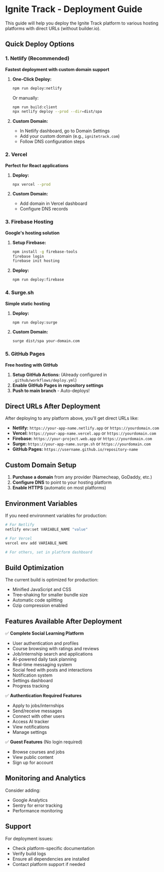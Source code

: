 # Ignite Track - Deployment Guide

This guide will help you deploy the Ignite Track platform to various hosting platforms with direct URLs (without builder.io).

## Quick Deploy Options

### 1. Netlify (Recommended)

**Fastest deployment with custom domain support**

1. **One-Click Deploy:**

   ```bash
   npm run deploy:netlify
   ```

   Or manually:

   ```bash
   npm run build:client
   npx netlify deploy --prod --dir=dist/spa
   ```

2. **Custom Domain:**
   - In Netlify dashboard, go to Domain Settings
   - Add your custom domain (e.g., `ignitetrack.com`)
   - Follow DNS configuration steps

### 2. Vercel

**Perfect for React applications**

1. **Deploy:**

   ```bash
   npx vercel --prod
   ```

2. **Custom Domain:**
   - Add domain in Vercel dashboard
   - Configure DNS records

### 3. Firebase Hosting

**Google's hosting solution**

1. **Setup Firebase:**

   ```bash
   npm install -g firebase-tools
   firebase login
   firebase init hosting
   ```

2. **Deploy:**
   ```bash
   npm run deploy:firebase
   ```

### 4. Surge.sh

**Simple static hosting**

1. **Deploy:**

   ```bash
   npm run deploy:surge
   ```

2. **Custom Domain:**
   ```bash
   surge dist/spa your-domain.com
   ```

### 5. GitHub Pages

**Free hosting with GitHub**

1. **Setup GitHub Actions:** (Already configured in `.github/workflows/deploy.yml`)
2. **Enable GitHub Pages in repository settings**
3. **Push to main branch** - Auto-deploys!

## Direct URLs After Deployment

After deploying to any platform above, you'll get direct URLs like:

- **Netlify:** `https://your-app-name.netlify.app` or `https://yourdomain.com`
- **Vercel:** `https://your-app-name.vercel.app` or `https://yourdomain.com`
- **Firebase:** `https://your-project.web.app` or `https://yourdomain.com`
- **Surge:** `https://your-app-name.surge.sh` or `https://yourdomain.com`
- **GitHub Pages:** `https://username.github.io/repository-name`

## Custom Domain Setup

1. **Purchase a domain** from any provider (Namecheap, GoDaddy, etc.)
2. **Configure DNS** to point to your hosting platform
3. **Enable HTTPS** (automatic on most platforms)

## Environment Variables

If you need environment variables for production:

```bash
# For Netlify
netlify env:set VARIABLE_NAME "value"

# For Vercel
vercel env add VARIABLE_NAME

# For others, set in platform dashboard
```

## Build Optimization

The current build is optimized for production:

- Minified JavaScript and CSS
- Tree-shaking for smaller bundle size
- Automatic code splitting
- Gzip compression enabled

## Features Available After Deployment

✅ **Complete Social Learning Platform**

- User authentication and profiles
- Course browsing with ratings and reviews
- Job/internship search and applications
- AI-powered daily task planning
- Real-time messaging system
- Social feed with posts and interactions
- Notification system
- Settings dashboard
- Progress tracking

✅ **Authentication Required Features**

- Apply to jobs/internships
- Send/receive messages
- Connect with other users
- Access AI tracker
- View notifications
- Manage settings

✅ **Guest Features** (No login required)

- Browse courses and jobs
- View public content
- Sign up for account

## Monitoring and Analytics

Consider adding:

- Google Analytics
- Sentry for error tracking
- Performance monitoring

## Support

For deployment issues:

- Check platform-specific documentation
- Verify build logs
- Ensure all dependencies are installed
- Contact platform support if needed
